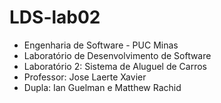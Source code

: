 # LDS-lab02
* Engenharia de Software - PUC Minas
* Laboratório de Desenvolvimento de Software
* Laboratório 2: Sistema de Aluguel de Carros 
* Professor: Jose Laerte Xavier 
* Dupla: Ian Guelman e Matthew Rachid
